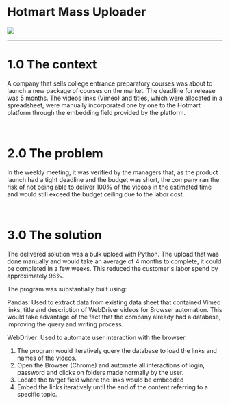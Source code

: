 # Hotmart Mass Uploader

![](img/video.jpg)

---

# 1.0 The context

A company that sells college entrance preparatory courses was about to launch a new package of courses on the market. The deadline for release was 5 months.
The videos links (Vimeo) and titles, which were allocated in a spreadsheet, were manually incorporated one by one to the Hotmart platform through the embedding field provided by the platform.

<br>

# 2.0 The problem

In the weekly meeting, it was verified by the managers that, as the product launch had a tight deadline and the budget was short, the company ran the risk of not being able to deliver 100% of the videos in the estimated time and would still exceed the budget ceiling due to the labor cost.

<br>

# 3.0 The solution

The delivered solution was a bulk upload with Python. 
The upload that was done manually and would take an average of 4
months to complete, it could be completed in a few weeks. This reduced the customer's labor spend by approximately 96%.

The program was substantially built using:

Pandas: Used to extract data from existing data sheet that contained Vimeo links, title and description of WebDriver videos for Browser automation. This would take advantage of the fact that the company already had a database, improving the query and writing process.

WebDriver: Used to automate user interaction with the browser.

1. The program would iteratively query the database to load the links and names of the videos.
2. Open the Browser (Chrome) and automate all interactions of login, password and clicks on folders made normally by the user.
3. Locate the target field where the links would be embedded
4. Embed the links iteratively until the end of the content referring to a specific topic.

<br>
